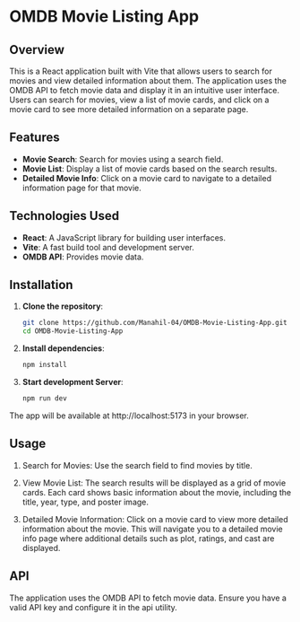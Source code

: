 # OMDB Movie Listing App

## Overview

This is a React application built with Vite that allows users to search for movies and view detailed information about them. The application uses the OMDB API to fetch movie data and display it in an intuitive user interface. Users can search for movies, view a list of movie cards, and click on a movie card to see more detailed information on a separate page.

## Features

- **Movie Search**: Search for movies using a search field.
- **Movie List**: Display a list of movie cards based on the search results.
- **Detailed Movie Info**: Click on a movie card to navigate to a detailed information page for that movie.

## Technologies Used

- **React**: A JavaScript library for building user interfaces.
- **Vite**: A fast build tool and development server.
- **OMDB API**: Provides movie data.

## Installation

1. **Clone the repository**:

   ```bash
   git clone https://github.com/Manahil-04/OMDB-Movie-Listing-App.git
   cd OMDB-Movie-Listing-App

2. **Install dependencies**:

    ```bash
    npm install

2. **Start development Server**:

    ```bash
    npm run dev
  The app will be available at http://localhost:5173 in your browser.

## Usage
1. Search for Movies: Use the search field to find movies by title.

2. View Movie List: The search results will be displayed as a grid of movie cards. Each card shows basic information about the movie, including the title, year, type, and poster image.

3. Detailed Movie Information: Click on a movie card to view more detailed information about the movie. This will navigate you to a detailed movie info page where additional details such as plot, ratings, and cast are displayed.

## API
The application uses the OMDB API to fetch movie data. Ensure you have a valid API key and configure it in the api utility.
